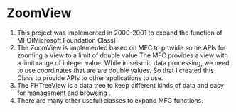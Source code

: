 # ZoomView
1. This project was implemented in 2000-2001 to expand the function of MFC(Microsoft Foundation Class)
2. The ZoomView is implemented based on MFC to provide some APIs for zooming a View to a limit of double value
The MFC provides a view with a limit range of integer value.
While in seismic data processing, we need to use coordinates that are are double values.
So that I created this Class to provide APIs to other applications to use.
3. The FHTreeView is a data tree to keep different kinds of data and easy for management and browsing .
4. There are many other usefull classes to expand MFC functions.
